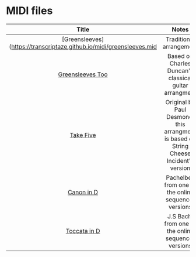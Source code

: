 # MIDI files

| Title                                                                         | Notes                                                 |
:------------------------------------------------------------------------------:|:-----------------------------------------------------:|
| [Greensleeves](https://transcriptaze.github.io/midi/greensleeves.mid          | Traditional arrangement                               |  
| [Greensleeves Too](https://transcriptaze.github.io/midi/greensleeves-too.mid) | Based on Charles Duncan's classical guitar arrangment |  
| [Take Five](https://transcriptaze.github.io/midi/take-five.mid)               | Original by Paul Desmond, this arrangment is based on String Cheese Incident's version |
| [Canon in D](https://transcriptaze.github.io/midi/canon-in-d.mid)             | Pachelbel, from one of the online sequencer versions  | 
| [Toccata in D](https://transcriptaze.github.io/midi/toccata-in-d.mid)         | J.S Bach, from one of the online sequencer versions   | 
